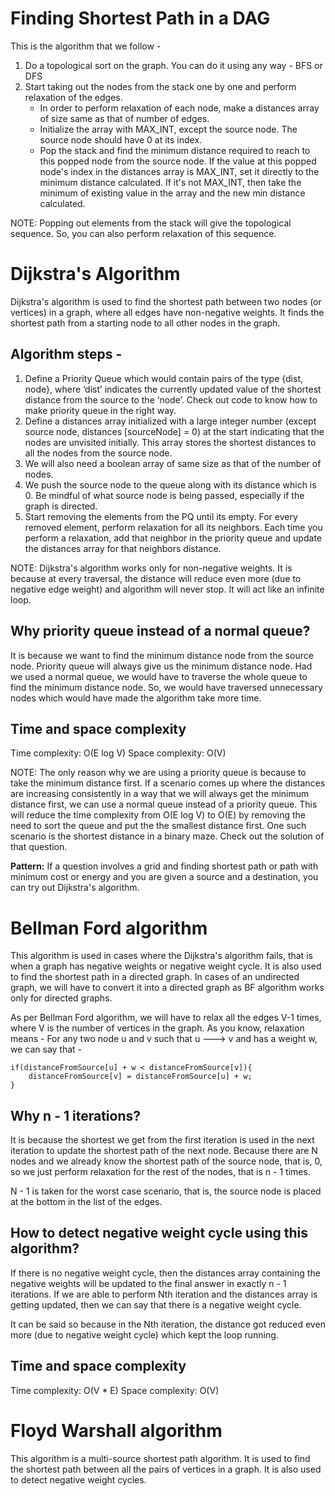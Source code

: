 # Finding Shortest Path in a DAG

This is the algorithm that we follow -

1. Do a topological sort on the graph. You can do it using any way - BFS or DFS
2. Start taking out the nodes from the stack one by one and perform relaxation of the edges.
   - In order to perform relaxation of each node, make a distances array of size same as that of number of edges.
   - Initialize the array with MAX_INT, except the source node. The source node should have 0 at its index.
   - Pop the stack and find the minimum distance required to reach to this popped node from the source node. If the value at this popped node's index in the distances array is MAX_INT, set it directly to the minimum distance calculated. If it's not MAX_INT, then take the minimum of existing value in the array and the new min distance calculated.

NOTE: Popping out elements from the stack will give the topological sequence. So, you can also perform relaxation of this sequence.

# Dijkstra's Algorithm

Dijkstra's algorithm is used to find the shortest path between two nodes (or vertices) in a graph, where all edges have non-negative weights. It finds the shortest path from a starting node to all other nodes in the graph.

## Algorithm steps -

1. Define a Priority Queue which would contain pairs of the type {dist, node}, where ‘dist’ indicates the currently updated value of the shortest distance from the source to the ‘node’. Check out code to know how to make priority queue in the right way.
2. Define a distances array initialized with a large integer number (except source node, distances [sourceNode] = 0) at the start indicating that the nodes are unvisited initially. This array stores the shortest distances to all the nodes from the source node.
3. We will also need a boolean array of same size as that of the number of nodes.
4. We push the source node to the queue along with its distance which is 0. Be mindful of what source node is being passed, especially if the graph is directed.
5. Start removing the elements from the PQ until its empty. For every removed element, perform relaxation for all its neighbors. Each time you perform a relaxation, add that neighbor in the priority queue and update the distances array for that neighbors distance.

NOTE: Dijkstra's algorithm works only for non-negative weights. It is because at every traversal, the distance will reduce even more (due to negative edge weight) and algorithm will never stop. It will act like an infinite loop.

## Why priority queue instead of a normal queue?

It is because we want to find the minimum distance node from the source node. Priority queue will always give us the minimum distance node. Had we used a normal queue, we would have to traverse the whole queue to find the minimum distance node. So, we would have traversed unnecessary nodes which would have made the algorithm take more time.

## Time and space complexity

Time complexity: O(E log V)
Space complexity: O(V)

NOTE: The only reason why we are using a priority queue is because to take the minimum distance first. If a scenario comes up where the distances are increasing consistently in a way that we will always get the minimum distance first, we can use a normal queue instead of a priority queue. This will reduce the time complexity from O(E log V) to O(E) by removing the need to sort the queue and put the the smallest distance first. One such scenario is the shortest distance in a binary maze. Check out the solution of that question.

**Pattern:** If a question involves a grid and finding shortest path or path with minimum cost or energy and you are given a source and a destination, you can try out Dijkstra's algorithm.

# Bellman Ford algorithm

This algorithm is used in cases where the Dijkstra's algorithm fails, that is when a graph has negative weights or negative weight cycle. It is also used to find the shortest path in a directed graph. In cases of an undirected graph, we will have to convert it into a directed graph as BF algorithm works only for directed graphs.

As per Bellman Ford algorithm, we will have to relax all the edges V-1 times, where V is the number of vertices in the graph. As you know, relaxation means -
For any two node u and v such that u ---> v and has a weight w, we can say that -

```
if(distanceFromSource[u] + w < distanceFromSource[v]){
    distanceFromSource[v] = distanceFromSource[u] + w;
}
```

## Why n - 1 iterations?

It is because the shortest we get from the first iteration is used in the next iteration to update the shortest path of the next node. Because there are N nodes and we already know the shortest path of the source node, that is, 0, so we just perform relaxation for the rest of the nodes, that is n - 1 times.

N - 1 is taken for the worst case scenario, that is, the source node is placed at the bottom in the list of the edges.

## How to detect negative weight cycle using this algorithm?

If there is no negative weight cycle, then the distances array containing the negative weights will be updated to the final answer in exactly n - 1 iterations. If we are able to perform Nth iteration and the distances array is getting updated, then we can say that there is a negative weight cycle.

It can be said so because in the Nth iteration, the distance got reduced even more (due to negative weight cycle) which kept the loop running.

## Time and space complexity

Time complexity: O(V \* E)
Space complexity: O(V)

# Floyd Warshall algorithm

This algorithm is a multi-source shortest path algorithm. It is used to find the shortest path between all the pairs of vertices in a graph. It is also used to detect negative weight cycles.
